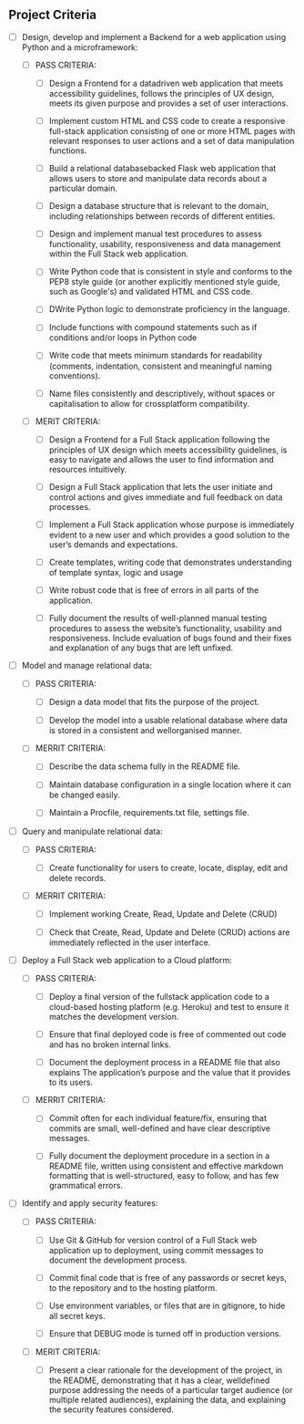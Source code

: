 ## **Project Criteria**

* [ ] Design, develop and implement a Backend for a web application using Python and a microframework:

    * [ ] PASS CRITERIA:

        * [ ] Design a Frontend for a datadriven web application that meets accessibility guidelines, follows the principles of UX design, meets its given purpose and provides a set of user interactions.

        * [ ] Implement custom HTML and CSS code to create a responsive full-stack application consisting of one or more HTML pages with relevant responses to user actions and a set of data manipulation functions.

        * [ ] Build a relational databasebacked Flask web application that allows users to store and manipulate data records about a particular domain.

        * [ ] Design a database structure that is relevant to the domain, including relationships between records of different entities.

        * [ ] Design and implement manual test procedures to assess functionality, usability, responsiveness and data management within the Full Stack web application.

        * [ ] Write Python code that is consistent in style and conforms to the PEP8 style guide (or another explicitly mentioned style guide, such as Google's) and validated HTML and CSS code.

        * [ ] DWrite Python logic to demonstrate proficiency in the language. 

        * [ ] Include functions with compound statements such as if conditions and/or loops in Python code

        * [ ] Write code that meets minimum standards for readability (comments, indentation, consistent and meaningful naming conventions).

        * [ ] Name files consistently and descriptively, without spaces or capitalisation to allow for crossplatform compatibility.

    * [ ] MERIT CRITERIA:

        * [ ] Design a Frontend for a Full Stack application following the principles of UX design which meets accessibility guidelines, is easy to navigate and allows the user to find information and resources intuitively.

        * [ ] Design a Full Stack application that lets the user initiate and control actions and gives immediate and full feedback on data processes.

        * [ ] Implement a Full Stack application whose purpose is immediately evident to a new user and which provides a good solution to the user’s demands and expectations.

        * [ ] Create templates, writing code that demonstrates understanding of template syntax, logic and usage

        * [ ] Write robust code that is free of errors in all parts of the application. 

        * [ ] Fully document the results of well-planned manual testing procedures to assess the website’s functionality, usability and responsiveness. Include evaluation of bugs found and their fixes and explanation of any bugs that are left unfixed. 

* [ ] Model and manage relational data:

    * [ ] PASS CRITERIA:

        * [ ] Design a data model that fits the purpose of the project.

        * [ ] Develop the model into a usable relational database where data is stored in a consistent and wellorganised manner.
    
    * [ ] MERRIT CRITERIA:

        * [ ] Describe the data schema fully in the README file.

        * [ ] Maintain database configuration in a single location where it can be changed easily.

        * [ ] Maintain a Procfile, requirements.txt file, settings file. 


* [ ] Query and manipulate relational data:
    
    * [ ] PASS CRITERIA:

        * [ ] Create functionality for users to create, locate, display, edit and delete records.
    
    * [ ] MERRIT CRITERIA:

        * [ ] Implement working Create, Read, Update and Delete (CRUD)

        * [ ] Check that Create, Read, Update and Delete (CRUD) actions are immediately reflected in the user interface.

* [ ] Deploy a Full Stack web application to a Cloud platform:
    
    * [ ] PASS CRITERIA:

        * [ ] Deploy a final version of the fullstack application code to a cloud-based hosting platform (e.g. Heroku) and test to ensure it  matches the development version.
        
        * [ ] Ensure that final deployed code is free of commented out code and has no broken internal links.
        
        * [ ] Document the deployment process in a README file that also explains The application’s purpose and the value that it provides to its users.
    
    * [ ] MERRIT CRITERIA:

        * [ ] Commit often for each individual feature/fix, ensuring that commits are small, well-defined and have clear descriptive messages. 

        * [ ] Fully document the deployment procedure in a section in a README file, written using consistent and effective markdown formatting that is well-structured, easy to follow, and has few grammatical errors.


* [ ] Identify and apply security features:

    * [ ] PASS CRITERIA:

        * [ ] Use Git & GitHub for version control of a Full Stack web application up to deployment, using commit messages to document the development process.
        
        * [ ] Commit final code that is free of any passwords or secret keys, to the repository and to the hosting platform.
        
        * [ ] Use environment variables, or files that are in gitignore, to hide all secret keys.
        * [ ] Ensure that DEBUG mode is turned off in production versions.

    * [ ] MERIT CRITERIA:

        * [ ] Present a clear rationale for the development of the project, in the README, demonstrating that it has a clear, welldefined purpose addressing the needs of a particular target audience (or multiple related audiences), explaining the data, and explaining the security features considered.